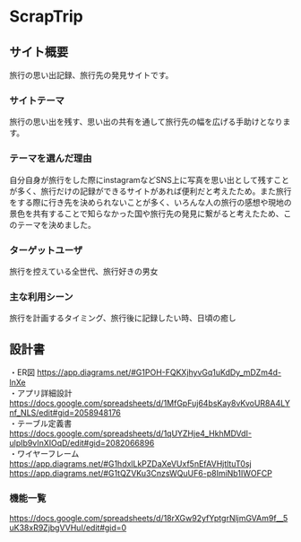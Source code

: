 # ScrapTrip

## サイト概要
旅行の思い出記録、旅行先の発見サイトです。

### サイトテーマ
旅行の思い出を残す、思い出の共有を通して旅行先の幅を広げる手助けとなります。

### テーマを選んだ理由
自分自身が旅行をした際にinstagramなどSNS上に写真を思い出として残すことが多く、旅行だけの記録ができるサイトがあれば便利だと考えたため。また旅行をする際に行き先を決められないことが多く、いろんな人の旅行の感想や現地の景色を共有することで知らなかった国や旅行先の発見に繋がると考えたため、このテーマを決めました。

### ターゲットユーザ
旅行を控えている全世代、旅行好きの男女

### 主な利用シーン
旅行を計画するタイミング、旅行後に記録したい時、日頃の癒し

## 設計書
・ER図
https://app.diagrams.net/#G1POH-FQKXjhyvGq1uKdDy_mDZm4d-lnXe<br>
・アプリ詳細設計
https://docs.google.com/spreadsheets/d/1MfGpFuj64bsKay8vKvoUR8A4LYnf_NLS/edit#gid=2058948176<br>
・テーブル定義書
https://docs.google.com/spreadsheets/d/1qUYZHje4_HkhMDVdI-ulpIb9vInXIOqD/edit#gid=2082066896<br>
・ワイヤーフレーム
https://app.diagrams.net/#G1hdxlLkPZDaXeVUxf5nEfAVHjtltuT0sj<br>
https://app.diagrams.net/#G1tQZVKu3CnzsWQuUF6-p8ImiNb1IWOFCP<br>

### 機能一覧
https://docs.google.com/spreadsheets/d/18rXGw92yfYptgrNljmGVAm9f__5uK38xR9ZjbgVVHuI/edit#gid=0


